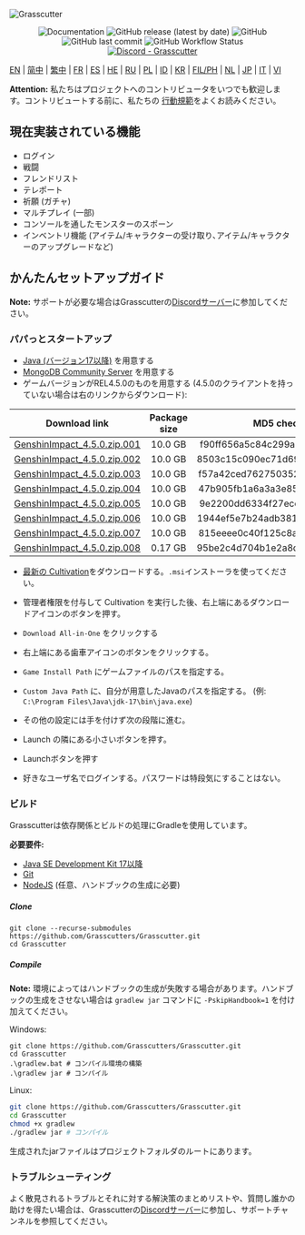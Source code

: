 ![Grasscutter](https://socialify.git.ci/Grasscutters/Grasscutter/image?description=1&forks=1&issues=1&language=1&logo=https%3A%2F%2Fs2.loli.net%2F2022%2F04%2F25%2FxOiJn7lCdcT5Mw1.png&name=1&owner=1&pulls=1&stargazers=1&theme=Light)
<div align="center"><img alt="Documentation" src="https://img.shields.io/badge/Wiki-Grasscutter-blue?style=for-the-badge&link=https://github.com/Grasscutters/Grasscutter/wiki&link=https://github.com/Grasscutters/Grasscutter/wiki"> <img alt="GitHub release (latest by date)" src="https://img.shields.io/github/v/release/Grasscutters/Grasscutter?logo=java&style=for-the-badge"> <img alt="GitHub" src="https://img.shields.io/github/license/Grasscutters/Grasscutter?style=for-the-badge"> <img alt="GitHub last commit" src="https://img.shields.io/github/last-commit/Grasscutters/Grasscutter?style=for-the-badge"> <img alt="GitHub Workflow Status" src="https://img.shields.io/github/actions/workflow/status/Grasscutters/Grasscutter/build.yml?branch=development&logo=github&style=for-the-badge"></div>

<div align="center"><a href="https://discord.gg/T5vZU6UyeG"><img alt="Discord - Grasscutter" src="https://img.shields.io/discord/965284035985305680?label=Discord&logo=discord&style=for-the-badge"></a></div>

[EN](README.md) | [简中](docs/README_zh-CN.md) | [繁中](docs/README_zh-TW.md) | [FR](docs/README_fr-FR.md) | [ES](docs/README_es-ES.md) | [HE](docs/README_HE.md) | [RU](docs/README_ru-RU.md) | [PL](docs/README_pl-PL.md) | [ID](docs/README_id-ID.md) | [KR](docs/README_ko-KR.md) | [FIL/PH](docs/README_fil-PH.md) | [NL](docs/README_NL.md) | [JP](docs/README_ja-JP.md) | [IT](docs/README_it-IT.md) | [VI](docs/README_vi-VN.md)


**Attention:** 私たちはプロジェクトへのコントリビュータをいつでも歓迎します。コントリビュートする前に、私たちの [行動規範](https://github.com/Grasscutters/Grasscutter/blob/stable/CONTRIBUTING.md)をよくお読みください。

## 現在実装されている機能

* ログイン
* 戦闘
* フレンドリスト
* テレポート
* 祈願 (ガチャ)
* マルチプレイ (一部)
* コンソールを通したモンスターのスポーン 
* インベントリ機能 (アイテム/キャラクターの受け取り､アイテム/キャラクターのアップグレードなど)

## かんたんセットアップガイド

**Note:** サポートが必要な場合はGrasscutterの[Discordサーバー](https://discord.gg/T5vZU6UyeG)に参加してください。

### パパっとスタートアップ

- [Java (バージョン17以降)](https://www.oracle.com/java/technologies/javase/jdk17-archive-downloads.html) を用意する
- [MongoDB Community Server](https://www.mongodb.com/try/download/community) を用意する
- ゲームバージョンがREL4.5.0のものを用意する (4.5.0のクライアントを持っていない場合は右のリンクからダウンロード): 

| Download link | Package size | MD5 checksum |
| :---: | :---: | :---: |
| [GenshinImpact_4.5.0.zip.001](https://autopatchhk.yuanshen.com/client_app/download/pc_zip/20240301203033_RZSIny3hwJ5nq959/GenshinImpact_4.5.0.zip.001) | 10.0 GB | f90ff656a5c84c299a9a0359e67d6133 |
| [GenshinImpact_4.5.0.zip.002](https://autopatchhk.yuanshen.com/client_app/download/pc_zip/20240301203033_RZSIny3hwJ5nq959/GenshinImpact_4.5.0.zip.002) | 10.0 GB | 8503c15c090ec71d699591d4782ac9ac |
| [GenshinImpact_4.5.0.zip.003](https://autopatchhk.yuanshen.com/client_app/download/pc_zip/20240301203033_RZSIny3hwJ5nq959/GenshinImpact_4.5.0.zip.003) | 10.0 GB | f57a42ced76275035216984ef3edb1b0 |
| [GenshinImpact_4.5.0.zip.004](https://autopatchhk.yuanshen.com/client_app/download/pc_zip/20240301203033_RZSIny3hwJ5nq959/GenshinImpact_4.5.0.zip.004) | 10.0 GB | 47b905fb1a6a3a3e8518002957ef543d |
| [GenshinImpact_4.5.0.zip.005](https://autopatchhk.yuanshen.com/client_app/download/pc_zip/20240301203033_RZSIny3hwJ5nq959/GenshinImpact_4.5.0.zip.005) | 10.0 GB | 9e2200dd6334f27ece3afd3008c83ee4 |
| [GenshinImpact_4.5.0.zip.006](https://autopatchhk.yuanshen.com/client_app/download/pc_zip/20240301203033_RZSIny3hwJ5nq959/GenshinImpact_4.5.0.zip.006) | 10.0 GB | 1944ef5e7b24adb38157b5920d2662be |
| [GenshinImpact_4.5.0.zip.007](https://autopatchhk.yuanshen.com/client_app/download/pc_zip/20240301203033_RZSIny3hwJ5nq959/GenshinImpact_4.5.0.zip.007) | 10.0 GB | 815eeee0c40f125c8ac355551893e4cc |
| [GenshinImpact_4.5.0.zip.008](https://autopatchhk.yuanshen.com/client_app/download/pc_zip/20240301203033_RZSIny3hwJ5nq959/GenshinImpact_4.5.0.zip.008) | 0.17 GB | 95be2c4d704b1e2a8dad719344e66e63 |


- [最新の Cultivation](https://github.com/Grasscutters/Cultivation/releases/latest)をダウンロードする。`.msi`インストーラを使ってください。
- 管理者権限を付与して Cultivation を実行した後、右上端にあるダウンロードアイコンのボタンを押す。 
- `Download All-in-One` をクリックする
- 右上端にある歯車アイコンのボタンをクリックする。
- `Game Install Path` にゲームファイルのパスを指定する。
- `Custom Java Path` に、自分が用意したJavaのパスを指定する。 (例: `C:\Program Files\Java\jdk-17\bin\java.exe`)
- その他の設定には手を付けず次の段階に進む。

- Launch の隣にある小さいボタンを押す。
- Launchボタンを押す
- 好きなユーザ名でログインする。パスワードは特段気にすることはない。


### ビルド

Grasscutterは依存関係とビルドの処理にGradleを使用しています。

**必要要件:**

- [Java SE Development Kit 17以降](https://www.oracle.com/java/technologies/javase/jdk17-archive-downloads.html)
- [Git](https://git-scm.com/downloads)
- [NodeJS](https://nodejs.org/en/download) (任意、ハンドブックの生成に必要)

##### Clone
```shell
git clone --recurse-submodules https://github.com/Grasscutters/Grasscutter.git
cd Grasscutter
```

##### Compile

**Note:** 環境によってはハンドブックの生成が失敗する場合があります。ハンドブックの生成をさせない場合は `gradlew jar` コマンドに `-PskipHandbook=1` を付け加えてください。

Windows:

```shell
git clone https://github.com/Grasscutters/Grasscutter.git
cd Grasscutter
.\gradlew.bat # コンパイル環境の構築
.\gradlew jar # コンパイル
```

Linux:

```bash
git clone https://github.com/Grasscutters/Grasscutter.git
cd Grasscutter
chmod +x gradlew
./gradlew jar # コンパイル
```

生成されたjarファイルはプロジェクトフォルダのルートにあります。

### トラブルシューティング

よく散見されるトラブルとそれに対する解決策のまとめリストや、質問し誰かの助けを得たい場合は、Grasscutterの[Discordサーバー](https://discord.gg/T5vZU6UyeG)に参加し、サポートチャンネルを参照してください。

